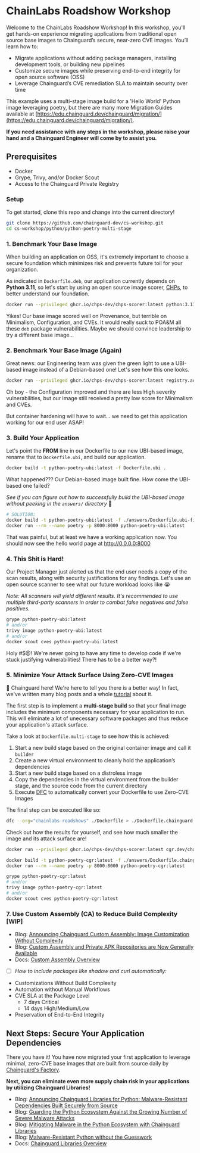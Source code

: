 # ChainLabs Roadshow Workshop

Welcome to the ChainLabs Roadshow Workshop! In this workshop, you'll get hands-on experience migrating applications from traditional open source base images to Chainguard’s secure, near-zero CVE images. You’ll learn how to:

- Migrate applications without adding package managers, installing development tools, or building new pipelines
- Customize secure images while preserving end-to-end integrity for open source software (OSS)
- Leverage Chainguard’s CVE remediation SLA to maintain security over time

This example uses a multi-stage image build for a 'Hello World' Python image leveraging poetry, but there are many more Migration Guides available at [https://edu.chainguard.dev/chainguard/migration/](https://edu.chainguard.dev/chainguard/migration/).

**If you need assistance with any steps in the workshop, please raise your hand and a Chainguard Engineer will come by to assist you.**

## Prerequisites

- Docker
- Grype, Trivy, and/or Docker Scout
- Access to the Chainguard Private Registry

### Setup

To get started, clone this repo and change into the current directory!

```sh
git clone https://github.com/chainguard-dev/cs-workshop.git
cd cs-workshop/python/python-poetry-multi-stage
```

### 1. Benchmark Your Base Image

When building an application on OSS, it's extremely important to choose a secure foundation which minimizes risk and prevents future toil for your organization.

As indicated in `Dockerfile.deb`, our application currently depends on **Python 3.11**, so let's start by using an open source image scorer, [CHPs](https://github.com/chps-dev/chps-scorer), to better understand our foundation.

```sh
docker run --privileged ghcr.io/chps-dev/chps-scorer:latest python:3.11
```

Yikes! Our base image scored well on Provenance, but terrible on Minimalism, Configuration, and CVEs. It would really suck to POA&M all these `deb` package vulnerabilities. Maybe we should convince leadership to try a different base image...

### 2. Benchmark Your Base Image (Again)

Great news: our Engineering team was given the green light to use a UBI-based image instead of a Debian-based one! Let's see how this one looks.

```sh
docker run --privileged ghcr.io/chps-dev/chps-scorer:latest registry.access.redhat.com/ubi9/python-311:latest
```

Oh boy - the Configuration improved and there are less High severity vulnerabilities, but our image still received a pretty low score for Minimalism and CVEs. 

But container hardening will have to wait... we need to get this application working for our end user ASAP!

### 3. Build Your Application

Let's point the **FROM** line in our Dockerfile to our new UBI-based image, rename that to `Dockerfile.ubi`, and build our application.

```sh
docker build -t python-poetry-ubi:latest -f Dockerfile.ubi .
```

What happened??? Our Debian-based image built fine. How come the UBI-based one failed? 

_See if you can figure out how to successfully build the UBI-based image without peeking in the `answers/` directory_ 🙂 

```sh
# SOLUTION:
docker build -t python-poetry-ubi:latest -f ./answers/Dockerfile.ubi-fixed .
docker run --rm --name poetry -p 8000:8000 python-poetry-ubi:latest
```

That was painful, but at least we have a working application now. You should now see the hello world page at http://0.0.0.0:8000

### 4. This Shit is Hard!

Our Project Manager just alerted us that the end user needs a copy of the scan results, along with security justifications for any findings. Let's use an open source scanner to see what our future workload looks like 😭

_Note: All scanners will yield different results. It's recommended to use multiple third-party scanners in order to combat false negatives and false positives._

```sh
grype python-poetry-ubi:latest
# and/or
trivy image python-poetry-ubi:latest
# and/or
docker scout cves python-poetry-ubi:latest
```

Holy #$@! We're never going to have any time to develop code if we're stuck justifying vulnerabilities! There has to be a better way?!

### 5. Minimize Your Attack Surface Using Zero-CVE Images

👋 Chainguard here! We're here to tell you there is a better way! In fact, we've written many blog posts and a whole [tutorial](https://edu.chainguard.dev/chainguard/chainguard-images/getting-started/python/) about it.

The first step is to implement a **multi-stage build** so that your final image includes the minimum components necessary for your application to run. This will eliminate a lot of unecessary software packages and thus reduce your application's attack surface.

Take a look at `Dockerfile.multi-stage` to see how this is achieved:

1. Start a new build stage based on the original container image and call it `builder`
2. Create a new virtual environment to cleanly hold the application’s dependencies
3. Start a new build stage based on a distroless image
4. Copy the dependencies in the virtual environment from the builder stage, and the source code from the current directory
5. Execute [DFC](https://github.com/chainguard-dev/dfc) to automatically convert your Dockerfile to use Zero-CVE Images

The final step can be executed like so:

```sh
dfc --org="chainlabs-roadshows" ./Dockerfile > ./Dockerfile.chainguard
```

Check out how the results for yourself, and see how much smaller the image and its attack surface are!

```sh
docker run --privileged ghcr.io/chps-dev/chps-scorer:latest cgr.dev/chainlabs-roadshows/python:3.11

docker build -t python-poetry-cgr:latest -f ./answers/Dockerfile.chainguard .
docker run --rm --name poetry -p 8000:8000 python-poetry-cgr:latest

grype python-poetry-cgr:latest
# and/or
trivy image python-poetry-cgr:latest
# and/or
docker scout cves python-poetry-cgr:latest
```

### 7. Use Custom Assembly (CA) to Reduce Build Complexity [WIP]

- Blog: [Announcing Chainguard Custom Assembly: Image Customization Without Complexity](https://www.chainguard.dev/unchained/announcing-chainguard-custom-assembly-image-customization-without-complexity)
- Blog: [Custom Assembly and Private APK Repositories are Now Generally Available](https://www.chainguard.dev/unchained/custom-assembly-and-private-apk-repositories-now-generally-available)
- Docs: [Custom Assembly Overview](https://edu.chainguard.dev/chainguard/chainguard-images/features/ca-docs/custom-assembly/)

- [ ] _How to include packages like shadow and curl automatically:_

- Customizations Without Build Complexity
- Automation without Manual Workflows
- CVE SLA at the Package Level
    - 7 days Critical
    - 14 days High/Medium/Low
- Preservation of End-to-End Integrity

## Next Steps: Secure Your Application Dependencies

There you have it! You have now migrated your first application to leverage minimal, zero-CVE base images that are built from source daily by [Chainguard's Factory](https://www.chainguard.dev/unchained/this-shit-is-hard-inside-the-chainguard-factory).

**Next, you can eliminate even more supply chain risk in your applications by utilizing Chainguard Libraries!**

- Blog: [Announcing Chainguard Libraries for Python: Malware-Resistant Dependencies Built Securely from Source](https://www.chainguard.dev/unchained/announcing-chainguard-libraries-for-python-malware-resistant-dependencies-built-securely-from-source)
- Blog: [Guarding the Python Ecosystem Against the Growing Number of Severe Malware Attacks](https://www.chainguard.dev/unchained/guarding-the-python-ecosystem-against-the-growing-number-of-severe-malware-attacks)
- Blog: [Mitigating Malware in the Python Ecosystem with Chainguard Libraries](https://www.chainguard.dev/unchained/mitigating-malware-in-the-python-ecosystem-with-chainguard-libraries)
- Blog: [Malware-Resistant Python without the Guesswork](https://www.chainguard.dev/unchained/malware-resistant-python-without-the-guesswork)
- Docs: [Chainguard Libraries Overview](https://edu.chainguard.dev/chainguard/libraries/overview/)